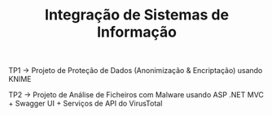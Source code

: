 # <h1 align="center">Integração de Sistemas de Informação</h1>

<br>

<p> TP1 -> Projeto de Proteção de Dados (Anonimização & Encriptação) usando KNIME</p>
<p> TP2 -> Projeto de Análise de Ficheiros com Malware usando ASP .NET MVC  + Swagger UI + Serviços de API do VirusTotal</p>
